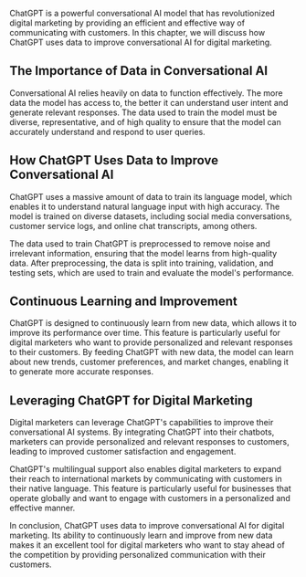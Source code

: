 

ChatGPT is a powerful conversational AI model that has revolutionized digital marketing by providing an efficient and effective way of communicating with customers. In this chapter, we will discuss how ChatGPT uses data to improve conversational AI for digital marketing.

The Importance of Data in Conversational AI
-------------------------------------------

Conversational AI relies heavily on data to function effectively. The more data the model has access to, the better it can understand user intent and generate relevant responses. The data used to train the model must be diverse, representative, and of high quality to ensure that the model can accurately understand and respond to user queries.

How ChatGPT Uses Data to Improve Conversational AI
--------------------------------------------------

ChatGPT uses a massive amount of data to train its language model, which enables it to understand natural language input with high accuracy. The model is trained on diverse datasets, including social media conversations, customer service logs, and online chat transcripts, among others.

The data used to train ChatGPT is preprocessed to remove noise and irrelevant information, ensuring that the model learns from high-quality data. After preprocessing, the data is split into training, validation, and testing sets, which are used to train and evaluate the model's performance.

Continuous Learning and Improvement
-----------------------------------

ChatGPT is designed to continuously learn from new data, which allows it to improve its performance over time. This feature is particularly useful for digital marketers who want to provide personalized and relevant responses to their customers. By feeding ChatGPT with new data, the model can learn about new trends, customer preferences, and market changes, enabling it to generate more accurate responses.

Leveraging ChatGPT for Digital Marketing
----------------------------------------

Digital marketers can leverage ChatGPT's capabilities to improve their conversational AI systems. By integrating ChatGPT into their chatbots, marketers can provide personalized and relevant responses to customers, leading to improved customer satisfaction and engagement.

ChatGPT's multilingual support also enables digital marketers to expand their reach to international markets by communicating with customers in their native language. This feature is particularly useful for businesses that operate globally and want to engage with customers in a personalized and effective manner.

In conclusion, ChatGPT uses data to improve conversational AI for digital marketing. Its ability to continuously learn and improve from new data makes it an excellent tool for digital marketers who want to stay ahead of the competition by providing personalized communication with their customers.
